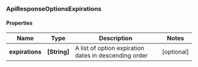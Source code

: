 ### ApiResponseOptionsExpirations

#### Properties
Name | Type | Description | Notes
------------ | ------------- | ------------- | -------------
**expirations** | **[String]** | A list of option expiration dates in descending order | [optional] 



